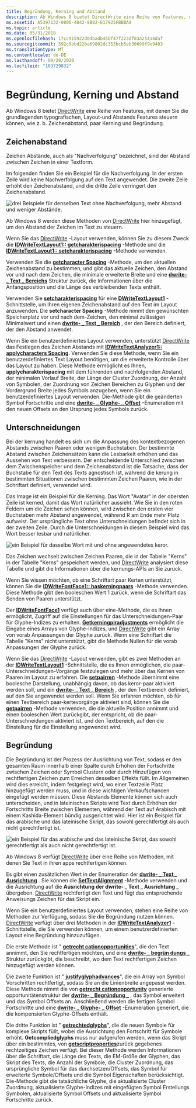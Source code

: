 ```yaml
---
title: Begründung, Kerning und Abstand
description: Ab Windows 8 bietet DirectWrite eine Reihe von Features, mit denen Sie die grundlegenden typografischen, Layout-und Abstands Features steuern können, wie z. b. Zeichenabstand, paar Kerning und Begründung.
ms.assetid: A5397132-0806-4842-8B82-E17925FBBBA9
ms.topic: article
ms.date: 05/31/2018
ms.openlocfilehash: 17cc915922d0dbadb45bf47f223df83a25414daf
ms.sourcegitcommit: 592c9bbd22ba69802dc353bcb5eb30699f9e9403
ms.translationtype: MT
ms.contentlocale: de-DE
ms.lasthandoff: 08/20/2020
ms.locfileid: "103729832"
---
```

# <a name="justification-kerning-and-spacing"></a>Begründung, Kerning und Abstand

Ab Windows 8 bietet [DirectWrite](direct-write-portal.md) eine Reihe von Features, mit denen Sie die grundlegenden typografischen, Layout-und Abstands Features steuern können, wie z. b. Zeichenabstand, paar Kerning und Begründung.

## <a name="character-spacing"></a>Zeichenabstand

Zeichen Abstände, auch als "Nachverfolgung" bezeichnet, sind der Abstand zwischen Zeichen in einer Textform.

Im folgenden finden Sie ein Beispiel für die Nachverfolgung. In der ersten Zeile wird keine Nachverfolgung auf den Text angewendet. Die zweite Zeile erhöht den Zeichenabstand, und die dritte Zeile verringert den Zeichenabstand.

![drei Beispiele für denselben Text ohne Nachverfolgung, mehr Abstand und weniger Abstände.](images/spacing.png)

Ab Windows 8 werden diese Methoden von [DirectWrite](direct-write-portal.md) hier hinzugefügt, um den Abstand der Zeichen im Text zu steuern.

Wenn Sie das [DirectWrite](direct-write-portal.md) -Layout verwenden, können Sie zu diesem Zweck die [**IDWriteTextLayout1:: getcharakterispacing**](/windows/win32/api/dwrite_1/nf-dwrite_1-idwritetextlayout1-getcharacterspacing) -Methode und die [**IDWriteTextLayout1:: setcharakterispacing**](/windows/win32/api/dwrite_1/nf-dwrite_1-idwritetextlayout1-setcharacterspacing) -Methode verwenden.

Verwenden Sie die [**getcharacter Spacing**](/windows/win32/api/dwrite_1/nf-dwrite_1-idwritetextlayout1-getcharacterspacing) -Methode, um den aktuellen Zeichenabstand zu bestimmen, und gibt das aktuelle Zeichen, den Abstand vor und nach dem Zeichen, die minimale erweiterte Breite und eine [**dwrite- \_ Text \_ Bereichs**](/windows/win32/api/dwrite/ns-dwrite-dwrite_text_range) Struktur zurück, die Informationen über die Anfangsposition und die Länge des verbleibenden Texts enthält.

Verwenden Sie [**setcharakterispacing**](/windows/win32/api/dwrite_1/nf-dwrite_1-idwritetextlayout1-setcharacterspacing) für eine [**DWriteTextLayout1**](/windows/win32/api/dwrite_1/nn-dwrite_1-idwritetextlayout1) -Schnittstelle, um Ihren eigenen Zeichenabstand auf den Text im Layout anzuwenden. Die **setcharacter Spacing** -Methode nimmt den gewünschten Speicherplatz vor und nach dem-Zeichen, den minimal zulässigen Minimalwert und einen [**dwrite- \_ Text \_ Bereich**](/windows/win32/api/dwrite/ns-dwrite-dwrite_text_range) , der den Bereich definiert, der den Abstand anwendet.

Wenn Sie ein benutzerdefiniertes Layout verwenden, unterstützt [DirectWrite](direct-write-portal.md) das Festlegen des Zeichen Abstands mit [**IDWriteTextAnalyzer1:: applycharacters Spacing**](/windows/win32/api/dwrite_1/nf-dwrite_1-idwritetextanalyzer1-applycharacterspacing). Verwenden Sie diese Methode, wenn Sie ein benutzerdefiniertes Text Layout benötigen, um die erweiterte Kontrolle über das Layout zu haben. Diese Methode ermöglicht es Ihnen, **applycharakterispacing** mit dem führenden und nachfolgenden Abstand, der minimalen Vorlauf Breite, der Länge der Cluster Zuordnung, der Anzahl von Symbolen, der Zuordnung von Zeichen Bereichen zu Glyphen und der Vordergrund Breite jedes Symbols anzugeben, wenn Sie ein benutzerdefiniertes Layout verwenden. Die-Methode gibt die geänderten Symbol Fortschritte und eine [**dwrite- \_ Glyphe- \_ Offset**](/windows/win32/api/dwrite/ns-dwrite-dwrite_glyph_offset) -Enumeration mit den neuen Offsets an den Ursprung jedes Symbols zurück.

## <a name="kerning"></a>Unterschneidungen

Bei der kernung handelt es sich um die Anpassung des kontextbezogenen Abstands zwischen Paaren oder wenigen Buchstaben. Der bestimmte Abstand zwischen Zeichensätzen kann die Lesbarkeit erhöhen und das Aussehen von Text verbessern. Der entscheidende Unterschied zwischen dem Zwischenspeicher und dem Zeichenabstand ist die Tatsache, dass der Buchstabe für den Text des Texts agnostisch ist, während die kerung in bestimmten Situationen zwischen bestimmten Zeichen Paaren, wie in der Schriftart definiert, verwendet wird.

Das Image ist ein Beispiel für die Kerning. Das Wort "Avatar" in der obersten Zeile ist kerned, damit das Wort natürlicher aussieht. Wie Sie in den roten Feldern um die Zeichen sehen können, wird zwischen den ersten vier Buchstaben mehr Abstand angewendet, während R am Ende mehr Platz aufweist. Der ursprüngliche Text ohne Unterschneidungen befindet sich in der zweiten Zeile. Durch die Unterschneidungen in diesem Beispiel wird das Wort besser lesbar und natürlicher.

![ein Beispiel für dasselbe Wort mit und ohne angewendetes keror.](images/kerning.png)

Das Zeichen wechselt zwischen Zeichen Paaren, die in der Tabelle "Kerns" in der Tabelle "Kerns" gespeichert werden, und [DirectWrite](direct-write-portal.md) analysiert diese Tabelle und gibt die Informationen über die kernungs-APIs an Sie zurück.

Wenn Sie wissen möchten, ob eine Schriftart paar Kerten unterstützt, können Sie die [**IDWriteFontFace1:: haskerningpaars**](/windows/win32/api/dwrite_1/nf-dwrite_1-idwritefontface1-haskerningpairs) -Methode verwenden. Diese Methode gibt den booleschen Wert 1 zurück, wenn die Schriftart das Senden von Paaren unterstützt.

Der [**IDWriteFontFace1**](/windows/win32/api/dwrite_1/nn-dwrite_1-idwritefontface1) verfügt auch über eine-Methode, die es Ihnen ermöglicht, Zugriff auf die Einstellungen für das Unterschneidungen-Paar für Glyphe-Indizes zu erhalten. [**Getkerningpiradjustments**](/windows/win32/api/dwrite_1/nf-dwrite_1-idwritefontface1-getkerningpairadjustments) ermöglicht die Eingabe eines Arrays von Glyphe-Indizes, und [DirectWrite](direct-write-portal.md) gibt ein Array von vorab Anpassungen der Glyphe zurück. Wenn eine Schriftart die Tabelle "Kerns" nicht unterstützt, gibt die Methode Nullen für die vorab Anpassungen der Glyphe zurück.

Wenn Sie das [DirectWrite](direct-write-portal.md) -Layout verwenden, gibt es zwei Methoden an der [**IDWriteTextLayout1**](/windows/win32/api/dwrite_1/nn-dwrite_1-idwritetextlayout1) -Schnittstelle, die es Ihnen ermöglichen, die paar-Unterschneidungen-Vorgänge festzulegen und mehr über das Kernen von Paaren im Layout zu erfahren. Die [**setpairren**](/windows/win32/api/dwrite_1/nf-dwrite_1-idwritetextlayout1-setpairkerning) -Methode übernimmt eine boolesche Darstellung, unabhängig davon, ob das keror-paar aktiviert werden soll, und ein [**dwrite- \_ Text \_ Bereich**](/windows/win32/api/dwrite/ns-dwrite-dwrite_text_range) , der den Textbereich definiert, auf den Sie angewendet werden soll. Wenn Sie erfahren möchten, ob für einen Textbereich paar-kertevorgänge aktiviert sind, können Sie die [**getpairren**](/windows/win32/api/dwrite_1/nf-dwrite_1-idwritetextlayout1-getpairkerning) -Methode verwenden, die die aktuelle Position annimmt und einen booleschen Wert zurückgibt, der entspricht, ob die paar-Unterschneidungen aktiviert ist, und den Textbereich, auf den die Einstellung für die Einstellung angewendet wird.

## <a name="justification"></a>Begründung

Die Begründung ist der Prozess der Ausrichtung von Text, sodass er den gesamten Raum innerhalb einer Spalte durch Erhöhen der Fortschritte zwischen Zeichen oder Symbol Clustern oder durch Hinzufügen von rechtfertigen Zeichen zum Erreichen desselben Effekts füllt. Im Allgemeinen wird dies erreicht, indem festgelegt wird, wo einer Textzeile Platz hinzugefügt werden muss, und in diese wichtigen Verkaufschancen eingefügt werden müssen. Diese Abstands Elemente können sich auch unterscheiden, und in lateinischen Skripts wird Text durch Erhöhen der Fortschritts Breite zwischen Elementen, während der Text auf Arabisch mit einem Kashida-Element bündig ausgerichtet wird. Hier ist ein Beispiel für das arabische und das lateinische Skript, das sowohl gerechtfertigt als auch nicht gerechtfertigt ist.

![ein Beispiel für das arabische und das lateinische Skript, das sowohl gerechtfertigt als auch nicht gerechtfertigt ist.](images/justification.png)

Ab Windows 8 verfügt [DirectWrite](direct-write-portal.md) über eine Reihe von Methoden, mit denen Sie Text in ihren apps rechtfertigen können.

Es gibt einen zusätzlichen Wert in der Enumeration der [**dwrite- \_ Text \_ Ausrichtung**](/windows/win32/api/dwrite/ne-dwrite-dwrite_text_alignment) . Sie können die [**SetTextAlignment**](/windows/win32/api/dwrite/nf-dwrite-idwritetextformat-settextalignment) -Methode verwenden und die Ausrichtung auf die **Ausrichtung der dwrite- \_ Text \_ Ausrichtung \_** übergeben. [DirectWrite](direct-write-portal.md) rechtfertigt den Text und fügt das entsprechende Anweisungs Zeichen für das Skript ein.

Wenn Sie ein benutzerdefiniertes Layout verwenden, stehen eine Reihe von Methoden zur Verfügung, sodass Sie die Begründung nutzen können. [DirectWrite](direct-write-portal.md) verfügt über drei Methoden in der [**IDWriteTextAnalyzer1**](/windows/win32/api/dwrite_1/nn-dwrite_1-idwritetextanalyzer1) -Schnittstelle, die Sie verwenden können, um einem benutzerdefinierten Layout eine Begründung hinzuzufügen.

Die erste Methode ist " [**getrecht cationopportunities**](/windows/win32/api/dwrite_1/nf-dwrite_1-idwritetextanalyzer1-getjustificationopportunities)", die den Text annimmt, den Sie rechtfertigen möchten, und eine [**dwrite- \_ begrün dungs \_**](/windows/win32/api/Dwrite_1/ns-dwrite_1-dwrite_justification_opportunity) Struktur zurückgibt, die beschreibt, wo dem Text rechtfertigen Zeichen hinzugefügt werden können.

Die zweite Funktion ist " [**justifyglyphadvances**](/windows/win32/api/dwrite_1/nf-dwrite_1-idwritetextanalyzer1-justifyglyphadvances)", die ein Array von Symbol Vorschritten rechtfertigt, sodass Sie an die Linienbreite angepasst werden. Diese Methode nimmt die von [**getrecht cationopportunity**](/windows/win32/api/dwrite_1/nf-dwrite_1-idwritetextanalyzer1-getjustificationopportunities) generierte opportunitätenstruktur der [**dwrite- \_ Begründung \_**](/windows/win32/api/Dwrite_1/ns-dwrite_1-dwrite_justification_opportunity) , das Symbol erweitert und das Symbol Offsets an. Anschließend werden die fertigen Symbol Fortschritte und eine [**dwrite- \_ Glyphe- \_ Offset**](/windows/win32/api/dwrite/ns-dwrite-dwrite_glyph_offset) -Enumeration generiert, die die kompensierten Glyphe-Offsets enthält.

Die dritte Funktion ist " [**getrechtedglyphs**](/windows/win32/api/dwrite_1/nf-dwrite_1-idwritetextanalyzer1-getjustifiedglyphs)", die die neuen Symbole für komplexe Skripts füllt, wobei die Ausrichtung den Fortschritt für Symbole erhöht. **Getcompliedglyphs** muss nur aufgerufen werden, wenn das Skript über ein bestimmtes, von [**getscriptproperties**](/windows/win32/api/dwrite_1/nf-dwrite_1-idwritetextanalyzer1-getscriptproperties)zurück gegebenes rechtzeitiges Zeichen verfügt. Bei dieser Methode werden Informationen über die Schriftart, die Länge des Texts, die EM-Größe der Glyphen, das Skript des Texts, die Anzahl der Symbole, die Cluster Zuordnung, das ursprüngliche Symbol für das durchsetzen/Offsets, das Symbol für erweiterte Symbole/Offsets und die Symbol Eigenschaften berücksichtigt. Die-Methode gibt die tatsächliche Glyphe, die aktualisierte Cluster Zuordnung, aktualisierte Glyphe-Indizes mit eingefügten Symbol Erstellungs Symbolen, aktualisierte Symbol Offsets und aktualisierte Symbol Fortschritte zurück.

 

 